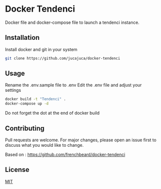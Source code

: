
# Docker Tendenci

Docker file and docker-compose file to launch a tendenci instance.


## Installation

Install docker and git in your system

```bash
git clone https://github.com/jucajuca/docker-tendenci
``````

## Usage

Rename the .env.sample file to .env 
Edit the .env file and adjust your settings

```bash
docker build -t "Tendenci" .
docker-compose up -d
``````

Do not forget the dot at the end of docker build

## Contributing
Pull requests are welcome. For major changes, please open an issue first to discuss what you would like to change.


Based on : https://github.com/frenchbeard/docker-tendenci

## License
[MIT](https://choosealicense.com/licenses/mit/)

